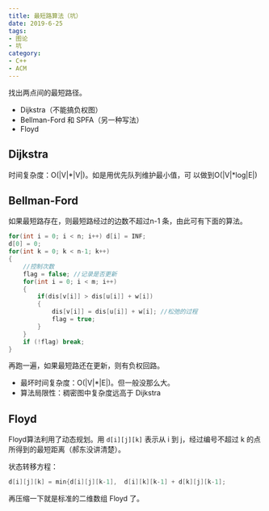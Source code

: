 ```yaml
---
title: 最短路算法（坑）
date: 2019-6-25
tags:
- 图论
- 坑
category:
- C++
- ACM
---
```


找出两点间的最短路径。

* Dijkstra（不能搞负权图）
* Bellman-Ford 和 SPFA（另一种写法）
* Floyd

## Dijkstra

时间复杂度：O(|V|\*|V|)。如是用优先队列维护最小值，可 以做到O(|V|\*log|E|)

## Bellman-Ford

如果最短路存在，则最短路经过的边数不超过n-1 条，由此可有下面的算法。

```c++
for(int i = 0; i < n; i++) d[i] = INF;
d[0] = 0;
for(int k = 0; k < n-1; k++)
{
    //控制次数
    flag = false; //记录是否更新
    for(int i = 0; i < m; i++)
    {
        if(dis[v[i]] > dis[u[i]] + w[i])
        {
            dis[v[i]] = dis[u[i]] + w[i]; //松弛的过程
            flag = true;
        }
    }
    if (!flag) break;
}
```

再跑一遍，如果最短路还在更新，则有负权回路。

* 最坏时间复杂度：O(|V|\*|E|)。但一般没那么大。
* 算法局限性：稠密图中复杂度远高于 Dijkstra

## Floyd

Floyd算法利用了动态规划。用 `d[i][j][k]` 表示从 i 到 j，经过编号不超过 k 的点所得到的最短距离（郝东没讲清楚）。

状态转移方程：

```c++
d[i][j][k] = min{d[i][j][k-1],  d[i][k][k-1] + d[k][j][k-1];
```

再压缩一下就是标准的二维数组 Floyd 了。
